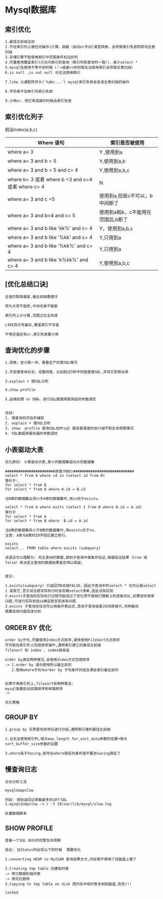 # Mysql数据库

## 索引优化

```
1.最佳左前缀法则
2.不在索引列上做任何操作(计算，函数（自动or手动)类型转换，会导致索引失效而转向全表扫描
3.存储引擎不能使用索引中范围条件右边的列
4.尽量使用覆盖索引(只访问索引的查询（索引列和查询列一致）)，减少select *
5.mysql在使用不等于的时候（！=或者<>的时候无法使用索引会导致全表扫描）
6.is null ,is not null 也无法使用索引

7.like 以通配符开头('%abc...') mysql索引失效会变成全表扫描的操作

8.字符串不加单引号索引失效

9.少用or，用它来连接的时候会索引失效
```

## 索引优化列子

假设index(a,b,c)

Where 语句 | 索引是否被使用
---|---
where a= 3 | Y ,使用到a
where a= 3 and b = 5| Y,使用到a,b
where a= 3 and b = 5 and c= 4 | Y,使用到a,b,c
where b= 3 或者 where b =3 and c=4 或者 where c= 4| N
where a= 3 and c =5| 使用到a,但是c不可以，b中间断了
where a= 3 and b>4 and c= 5 | 使用到a和b，c不能用在范围后,b断了
where a= 3 and b like 'kk%' and c= 4|Y，使用到a,b,c
where a= 3 and b like '%kk' and c= 4 |Y,只用到a
where a= 3 and b like '%kk%' and c= 4 | Y,只用到a
where a= 3 and b like 'k%kk%' and c= 4 | Y,使用到a,b,c 

## [优化总结口诀]


```
全值匹配我最爱,最左前缀要遵守

带头大哥不能死,中间兄弟不能断

索引列上少计算,范围之后全失效

LIKE百分写最后,覆盖索引不写星

不等空值还有or,索引失效要少用
```

## 查询优化的步骤

```
1.观察，至少跑一天，看看生产的慢SQL情况

2.开启慢查询日志，设置阀值，比如超过5秒中的就是慢SQL,并将它抓取出来

3.explain + 慢SQL分析

4.show profile

5.运维经理 or DBA，进行SQL数据库服务起的参数调优


总结:
1. 慢查询的开启并捕获
2. explain + 慢SQL分析
3. show  profile 查询SQL在MYsql 服务器里面的执行细节和生命周期情况
4. SQL数据库服务器的参数调优
```

## 小表驱动大表

```
优化原则: 小表驱动大表,即小的数据集驱动大的数据集

#######################原理(RBO)############################
select * from A where id in (select id from B)
等价于:
for select * from B
for select * from A where A.id = B.id

当B表的数据集必须小于A表的数据集时,用in优于exists。

select * from A where exits (select 1 from B where B.id = A.id)
等价于
for select * from A
for select * from B where  B.id = A.id

当A表的数据集系小于B表的数据集时,用exists优于in。
注意: A表与B表的ID字段应建立索引。

exists
select... FROM table where exists (subquery)

该语法可以理解为: 将主查询的数据,放到子查询中做条件验证,根据验证结果（true 或 false）来决定主查询的数据结果是否得以保留。


提示:

1.exists(subquery) 只返回TRUE或FALSE，因此子查询中的select * 也可以是select 1 或其它,官方说法是实际执行时会忽略select清单,因此没有区别
2.exists子查询的实际执行过程可能经过了优化而不是我们理解上的逐条对比,如果担忧效率问题,可进行实际检验以确定是否有效率问题.
3.exists 子查询往往也可以用条件表达式,其他子查询或者JOIN来替代,何种最优
需要具体问题具体分析
```

## ORDER BY 优化

```
order by子句,尽量使用Index方式排序,避免使用FileSort方式排序
尽可能在索引列上完成排序操作,遵照索引建立的最佳左前缀
filesort 和 index , index效率高

order by满足两种情况,会使用Index方式完成排序
-> 1.order by 语句使用所以最左前列
   2.使用where子句与order by 子句条件列组合满足索引最左前列


如果不再索引列上,filesort有两种算法: 
mysql就要启动双路排序和单路排序
->

优化策略

```

## GROUP BY

```
1.group by 实质是先排序后进行分组,遵照索引建的最佳左前缀

2.当无法使用索引列,增大max_length_for_sort_data参数的设置+增大sort_buffer_size参数的设置

3.where高于having,能写在where限定的条件就不要去having限定了
```

## 慢查询日志

```
日志分析工具

mysqldumpslow

列如: 得到返回记录集最多的10个SQL
1.mysqldumpslow -s r -t 10/var/lib/mysql/slow.log

批量数据脚本
```

## SHOW PROFILE

```
查看一个SQL 执行的完整生命周期

结论: 当Status列出现以下的时候  需要优化

1.converting HEAP to MyISAM 查询结果太大,内存都不够用了往磁盘上搬了

2.Creating tmp table 创建临时表
-> 拷贝数据到临时表
-> 用完在删除
3.Copying to tmp table on disk 把内存中临时表复制到磁盘,危险!!!

locked


```









